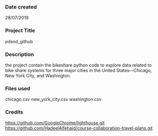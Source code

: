 ### Date created
28/07/2019

### Project Title
pdsnd_github

### Description
the project contain the bikeshare python code to explore data related to bike share systems for three major cities in the United States—Chicago, New York City, and Washington.

### Files used
chicago.csv
new_york_city.csv
washington.csv

### Credits
https://github.com/GoogleChrome/lighthouse.git
https://github.com/HadeelAlfehaid/course-collaboration-travel-plans.git

